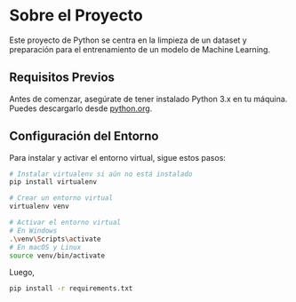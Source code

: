 # Sobre el Proyecto

Este proyecto de Python se centra en la limpieza de un dataset y preparación para el entrenamiento de un modelo de Machine Learning.

## Requisitos Previos

Antes de comenzar, asegúrate de tener instalado Python 3.x en tu máquina. Puedes descargarlo desde [python.org](https://www.python.org/downloads/).

## Configuración del Entorno

Para instalar y activar el entorno virtual, sigue estos pasos:

```bash
# Instalar virtualenv si aún no está instalado
pip install virtualenv

# Crear un entorno virtual
virtualenv venv

# Activar el entorno virtual
# En Windows
.\venv\Scripts\activate
# En macOS y Linux
source venv/bin/activate
```

Luego,

```bash
pip install -r requirements.txt
```
